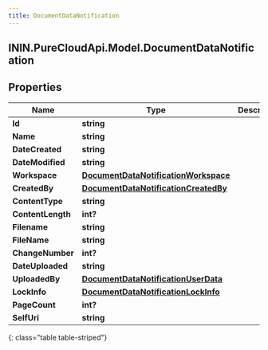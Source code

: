 ```yaml
---
title: DocumentDataNotification
---
```

## ININ.PureCloudApi.Model.DocumentDataNotification

## Properties

|Name | Type | Description | Notes|
|------------ | ------------- | ------------- | -------------|
| **Id** | **string** |  | [optional] |
| **Name** | **string** |  | [optional] |
| **DateCreated** | **string** |  | [optional] |
| **DateModified** | **string** |  | [optional] |
| **Workspace** | [**DocumentDataNotificationWorkspace**](DocumentDataNotificationWorkspace.html) |  | [optional] |
| **CreatedBy** | [**DocumentDataNotificationCreatedBy**](DocumentDataNotificationCreatedBy.html) |  | [optional] |
| **ContentType** | **string** |  | [optional] |
| **ContentLength** | **int?** |  | [optional] |
| **Filename** | **string** |  | [optional] |
| **FileName** | **string** |  | [optional] |
| **ChangeNumber** | **int?** |  | [optional] |
| **DateUploaded** | **string** |  | [optional] |
| **UploadedBy** | [**DocumentDataNotificationUserData**](DocumentDataNotificationUserData.html) |  | [optional] |
| **LockInfo** | [**DocumentDataNotificationLockInfo**](DocumentDataNotificationLockInfo.html) |  | [optional] |
| **PageCount** | **int?** |  | [optional] |
| **SelfUri** | **string** |  | [optional] |
{: class="table table-striped"}



